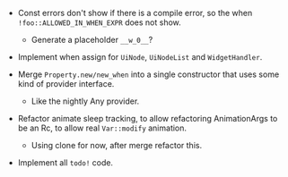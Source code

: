 * Const errors don't show if  there is a compile error, so the when `!foo::ALLOWED_IN_WHEN_EXPR` does not show.
    - Generate a placeholder `__w_0__`?

* Implement when assign for `UiNode`, `UiNodeList` and `WidgetHandler`.
* Merge `Property.new/new_when` into a single constructor that uses some kind of provider interface.
    - Like the nightly Any provider.

* Refactor animate sleep tracking, to allow refactoring AnimationArgs to be an Rc, to allow real `Var::modify` animation.
    - Using clone for now, after merge refactor this.
* Implement all `todo!` code.